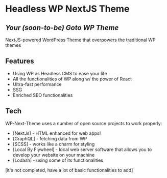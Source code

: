 # Headless WP NextJS Theme

## _Your (soon-to-be) Goto WP Theme_

NextJS-powered WordPress Theme that overpowers the traditional WP themes

## Features

- Using WP as Headless CMS to ease your life
- All the functionalities of WP along w/ the power of React
- Ultra-fast performance
- SSG
- Enriched SEO functionalities

## Tech

WP-Next-Theme uses a number of open source projects to work properly:

- [NextJs] - HTML enhanced for web apps!
- [GraphQL] - fetching data from WP
- [SCSS] - works like a charm for styling
- [Local By Flywheel] - local web server software that allows you to develop your website on your machine
- [Lodash] - using some of its functionalities

[it's not completed, have a lot of basic functionalities to add]
